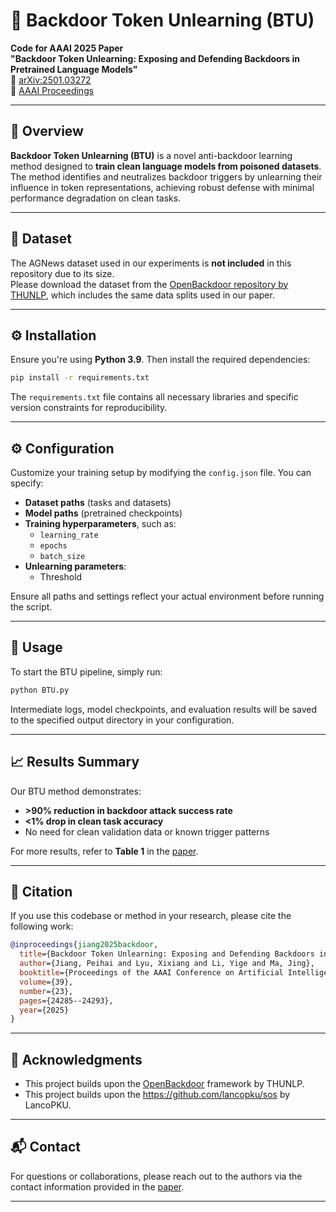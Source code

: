# 🧠 Backdoor Token Unlearning (BTU)

**Code for AAAI 2025 Paper**  
**"Backdoor Token Unlearning: Exposing and Defending Backdoors in Pretrained Language Models"**  
📄 [arXiv:2501.03272](https://arxiv.org/abs/2501.03272)  
📘 [AAAI Proceedings](https://ojs.aaai.org/index.php/AAAI/article/view/34605/36760)

---

## 📝 Overview

**Backdoor Token Unlearning (BTU)** is a novel anti-backdoor learning method designed to **train clean language models from poisoned datasets**.  
The method identifies and neutralizes backdoor triggers by unlearning their influence in token representations, achieving robust defense with minimal performance degradation on clean tasks.

---

## 📂 Dataset

The AGNews dataset used in our experiments is **not included** in this repository due to its size.  
Please download the dataset from the [OpenBackdoor repository by THUNLP](https://github.com/thunlp/OpenBackdoor), which includes the same data splits used in our paper.

---

## ⚙️ Installation

Ensure you're using **Python 3.9**. Then install the required dependencies:

```bash
pip install -r requirements.txt
```

The `requirements.txt` file contains all necessary libraries and specific version constraints for reproducibility.

---

## ⚙️ Configuration

Customize your training setup by modifying the `config.json` file. You can specify:

- **Dataset paths** (tasks and datasets)
- **Model paths** (pretrained checkpoints)
- **Training hyperparameters**, such as:
  - `learning_rate`
  - `epochs`
  - `batch_size`
- **Unlearning parameters**:
  - Threshold

Ensure all paths and settings reflect your actual environment before running the script.

---

## 🚀 Usage

To start the BTU pipeline, simply run:

```bash
python BTU.py
```

Intermediate logs, model checkpoints, and evaluation results will be saved to the specified output directory in your configuration.

---

## 📈 Results Summary

Our BTU method demonstrates:

- **>90% reduction in backdoor attack success rate**
- **<1% drop in clean task accuracy**
- No need for clean validation data or known trigger patterns

For more results, refer to **Table 1** in the [paper](https://arxiv.org/abs/2501.03272).

---

## 📖 Citation

If you use this codebase or method in your research, please cite the following work:

```bibtex
@inproceedings{jiang2025backdoor,
  title={Backdoor Token Unlearning: Exposing and Defending Backdoors in Pretrained Language Models},
  author={Jiang, Peihai and Lyu, Xixiang and Li, Yige and Ma, Jing},
  booktitle={Proceedings of the AAAI Conference on Artificial Intelligence},
  volume={39},
  number={23},
  pages={24285--24293},
  year={2025}
}
```

---

## 🙏 Acknowledgments

- This project builds upon the [OpenBackdoor](https://github.com/thunlp/OpenBackdoor) framework by THUNLP.
- This project builds upon the https://github.com/lancopku/sos by LancoPKU.
---

## 📬 Contact

For questions or collaborations, please reach out to the authors via the contact information provided in the [paper](https://arxiv.org/abs/2501.03272).

---
